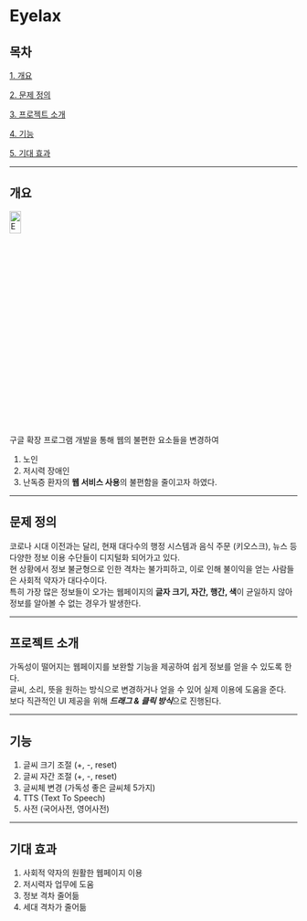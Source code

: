 # Eyelax

## 목차
[1. 개요](#개요)  
   
[2. 문제 정의](#문제-정의)  
   
[3. 프로젝트 소개](#프로젝트-소개)  
   
[4. 기능](#기능)  
   
[5. 기대 효과](#기대-효과)  
   
   
- - -
   
## 개요
<img src="https://user-images.githubusercontent.com/64372881/125543537-35e21ddb-9449-47a6-b221-3c719e78ae75.png" width="20%" height="10%" title="px(픽셀) 크기 설정" alt="Eyelax"></img>  
구글 확장 프로그램 개발을 통해 웹의 불편한 요소들을 변경하여
1. 노인
2. 저시력 장애인
3. 난독증 환자의 **웹 서비스 사용**의 불편함을 줄이고자 하였다.
   
- - -
   
## 문제 정의
코로나 시대 이전과는 달리, 현재 대다수의 행정 시스템과 음식 주문 (키오스크), 뉴스 등 다양한 정보 이용 수단들이 디지털화 되어가고 있다.   
현 상황에서 정보 불균형으로 인한 격차는 불가피하고, 이로 인해 불이익을 얻는 사람들은 사회적 약자가 대다수이다.   
특히 가장 많은 정보들이 오가는 웹페이지의 **글자 크기, 자간, 행간, 색**이 균일하지 않아 정보를 알아볼 수 없는 경우가 발생한다.   
   
- - -
   
## 프로젝트 소개
가독성이 떨어지는 웹페이지를 보완할 기능을 제공하여 쉽게 정보를 얻을 수 있도록 한다.   
글씨, 소리, 뜻을 원하는 방식으로 변경하거나 얻을 수 있어 실제 이용에 도움을 준다.   
보다 직관적인 UI 제공을 위해 ***드래그 & 클릭 방식***으로 진행된다.
   
- - -
   
## 기능
1. 글씨 크기 조절 (+, -, reset)
2. 글씨 자간 조절 (+, -, reset)
3. 글씨체 변경 (가독성 좋은 글씨체 5가지)
4. TTS (Text To Speech)
5. 사전 (국어사전, 영어사전)
   
- - -
   
## 기대 효과
1. 사회적 약자의 원활한 웹페이지 이용
2. 저시력자 업무에 도움
3. 정보 격차 줄어듦
4. 세대 격차가 줄어듦
